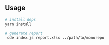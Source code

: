 ## Usage

```sh
# install deps
yarn install

# generate report
 ode index.js report.xlsx ../path/to/monorepo


```

